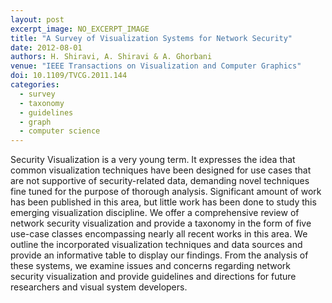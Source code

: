 ```yaml
---
layout: post
excerpt_image: NO_EXCERPT_IMAGE
title: "A Survey of Visualization Systems for Network Security"
date: 2012-08-01
authors: H. Shiravi, A. Shiravi & A. Ghorbani
venue: "IEEE Transactions on Visualization and Computer Graphics"
doi: 10.1109/TVCG.2011.144
categories:
  - survey
  - taxonomy
  - guidelines
  - graph
  - computer science
---
```

Security Visualization is a very young term. It expresses the idea that common visualization techniques have been designed for use cases that are not supportive of security-related data, demanding novel techniques fine tuned for the purpose of thorough analysis. Significant amount of work has been published in this area, but little work has been done to study this emerging visualization discipline. We offer a comprehensive review of network security visualization and provide a taxonomy in the form of five use-case classes encompassing nearly all recent works in this area. We outline the incorporated visualization techniques and data sources and provide an informative table to display our findings. From the analysis of these systems, we examine issues and concerns regarding network security visualization and provide guidelines and directions for future researchers and visual system developers.
